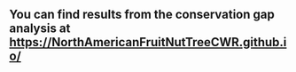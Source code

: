 ## You can find results from the conservation gap analysis at https://NorthAmericanFruitNutTreeCWR.github.io/
